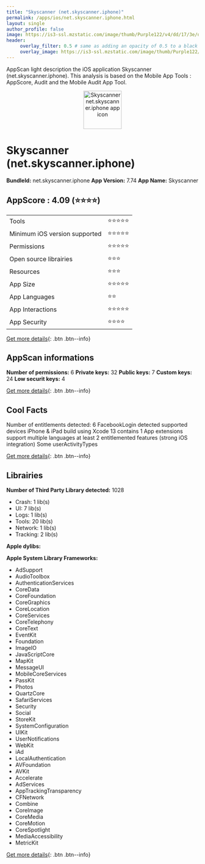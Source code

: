 ```yaml
---
title: "Skyscanner (net.skyscanner.iphone)"
permalink: /apps/ios/net.skyscanner.iphone.html
layout: single
author_profile: false
image: https://is3-ssl.mzstatic.com/image/thumb/Purple122/v4/dd/17/3e/dd173e8a-fab7-3d30-650b-349ae8ce96ec/UniversalAppIcon-0-0-1x_U007emarketing-0-7-0-0-0-0-85-220.png/512x512bb.jpg
header: 
     overlay_filter: 0.5 # same as adding an opacity of 0.5 to a black background
     overlay_image: https://is3-ssl.mzstatic.com/image/thumb/Purple122/v4/dd/17/3e/dd173e8a-fab7-3d30-650b-349ae8ce96ec/UniversalAppIcon-0-0-1x_U007emarketing-0-7-0-0-0-0-85-220.png/512x512bb.jpg
---
```

AppScan light description the iOS application Skyscanner (net.skyscanner.iphone). This analysis is based on the Mobile App Tools : AppScore, Audit and the Mobile Audit App Tool.

  
  
<div style="text-align: center;"><img src="https://is3-ssl.mzstatic.com/image/thumb/Purple122/v4/dd/17/3e/dd173e8a-fab7-3d30-650b-349ae8ce96ec/UniversalAppIcon-0-0-1x_U007emarketing-0-7-0-0-0-0-85-220.png/512x512bb.jpg" width="100" height="100" alt="Skyscanner net.skyscanner.iphone app icon"></div>  
  
# Skyscanner (net.skyscanner.iphone)

**BundleId:** net.skyscanner.iphone
**App Version:** 7.74
**App Name:** Skyscanner


## AppScore : 4.09 (⭐️⭐️⭐️⭐️) 

<table>
<tr><td> Tools </td><td> ⭐️⭐️⭐️⭐️⭐️ </td></tr>
<tr><td> Minimum iOS version supported </td><td> ⭐️⭐️⭐️⭐️⭐️ </td></tr>
<tr><td> Permissions </td><td> ⭐️⭐️⭐️⭐️⭐️ </td></tr>
<tr><td> Open source librairies </td><td> ⭐️⭐️⭐️ </td></tr>
<tr><td> Resources </td><td> ⭐️⭐️⭐️ </td></tr>
<tr><td> App Size </td><td> ⭐️⭐️⭐️⭐️⭐️ </td></tr>
<tr><td> App Languages </td><td> ⭐️⭐️ </td></tr>
<tr><td> App Interactions </td><td> ⭐️⭐️⭐️⭐️⭐️ </td></tr>
<tr><td> App Security </td><td> ⭐️⭐️⭐️⭐️ </td></tr>
</table>

[Get more details](/pricing.html){: .btn .btn--info}  
  
## AppScan informations 

**Number of permissions:** 6
**Private keys:** 32
**Public keys:** 7
**Custom keys:** 24
**Low securit keys:** 4
  
[Get more details](/pricing.html){: .btn .btn--info}

## Cool Facts

Number of entitlements detected: 6
FacebookLogin detected
supported devices iPhone & iPad
build using Xcode 13
contains 1 App extensions
support multiple languages
at least 2 entitlemented features (strong iOS integration)
Some userActivityTypes
  
[Get more details](/pricing.html){: .btn .btn--info}

## Librairies 
**Number of Third Party Library detected:** 1028
- Crash: 1 lib(s)
- UI: 7 lib(s)
- Logs: 1 lib(s)
- Tools: 20 lib(s)
- Network: 1 lib(s)
- Tracking: 2 lib(s)

**Apple dylibs:**


**Apple System Library Frameworks:**
- AdSupport
- AudioToolbox
- AuthenticationServices
- CoreData
- CoreFoundation
- CoreGraphics
- CoreLocation
- CoreServices
- CoreTelephony
- CoreText
- EventKit
- Foundation
- ImageIO
- JavaScriptCore
- MapKit
- MessageUI
- MobileCoreServices
- PassKit
- Photos
- QuartzCore
- SafariServices
- Security
- Social
- StoreKit
- SystemConfiguration
- UIKit
- UserNotifications
- WebKit
- iAd
- LocalAuthentication
- AVFoundation
- AVKit
- Accelerate
- AdServices
- AppTrackingTransparency
- CFNetwork
- Combine
- CoreImage
- CoreMedia
- CoreMotion
- CoreSpotlight
- MediaAccessibility
- MetricKit


  
[Get more details](/pricing.html){: .btn .btn--info}

